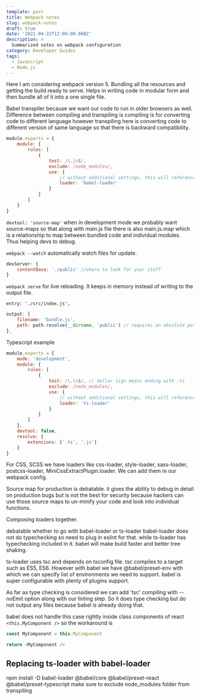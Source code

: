 ```yaml
---
template: post
title: Webpack notes
slug: webpack-notes
draft: true
date: '2021-04-22T12:00:00.000Z'
description: >
  Summarized notes on webpack configuration
category: Developer Guides
tags:
  - Javascript
  - Node.js
---
```


Here I am considering webpack version 5.
Bundling all the resources and getting the build ready to serve.
Helps in writing code in modular form and then bundle all of it into a one single file.

Babel transpiler because we want our code to run in older browsers as well.
Difference between compiling and transpiling is compiling is for converting code to different language however transpiling here is converting code to different version of same language so that there is backward compatibility.

```js
module.exports = {
    module: {
        rules: [
            {
                test: /\.js$/,
                exclude: /node_modules/,
                use: {
                    // without additional settings, this will reference .babelrc
                    loader: 'babel-loader'
                }
            }
        ]
    }
}
```

```devtool: 'source-map'```
when in development mode we probably want source-maps so that along with main.js file there is also main.js.map which is a relationship to map between bundled code and individual modules. Thus helping devs to debug.

```webpack --watch``` automatically watch files for update.

```js
devServer: {
    contentBase: './public' //where to look for your stuff
}
```

```webpack serve``` for live reloading. It keeps in memory instead of writing to the output file.

```entry: './src/index.js',```

```js
output: {
    filename: 'bundle.js',
    path: path.resolve(__dirname, 'public') // requires an absolute path hence we are using path.resolve
},
```

Typescript example
```js
module.exports = {
    mode: 'development',
    module: {
        rules: [
            {
                test: /\.ts$/, // dollar sign means ending with .ts
                exclude: /node_modules/,
                use: {
                    // without additional settings, this will reference .babelrc
                    loader: 'ts-loader'
                }
            }
        ]
    },
    devtool: false,
    resolve: {
        extensions: ['.ts', '.js']
    }
}
```

For CSS, SCSS we have loaders like css-loader, style-loader, sass-loader, postcss-loader, MiniCssExtractPlugin.loader. We can add them in our webpack config.

Source map for production is debatable. it gives the ability to debug in detail on production bugs but is not the best for security because hackers can use those source maps to un-minify your code and look into individual functions.

Composing loaders together.

debatable whether to go with babel-loader or ts-loader
babel-loader does not do typechecking so need to plug in eslint for that. while ts-loader has typechecking included in it.
babel will make build faster and better tree shaking.

ts-loader uses tsc and depends on tsconfig file.
tsc compiles to a target such as ES5, ES6. However with babel we have @babel/preset-env with which we can specify list of environments we need to support.
babel is super configurable with plenty of plugins support.

As far as type checking is considered we can add 'tsc' compiling with --noEmit option along with our linting step. So it does type checking but do not output any files because babel is already doing that.

babel does not handle this case rightly inside class components of react
```<this.MyComponent />```
so the workaround is
```js
const MyComponent = this.MyComponent

return <MyComponent />
```

## Replacing ts-loader with babel-loader
npm install -D babel-loader @babel/core @babel/preset-react @babel/preset-typescript
make sure to exclude node_modules folder from transpiling